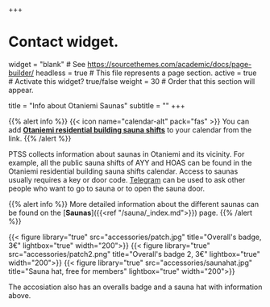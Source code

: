 +++
# Contact widget.
widget = "blank"  # See https://sourcethemes.com/academic/docs/page-builder/
headless = true  # This file represents a page section.
active = true  # Activate this widget? true/false
weight = 30  # Order that this section will appear.

title = "Info about Otaniemi Saunas"
subtitle = ""
+++

{{% alert info %}}
{{< icon name="calendar-alt" pack="fas" >}} You can add [**Otaniemi residential building sauna shifts**](https://calendar.google.com/calendar/embed?src=jpv0nr25o8389bl3mao4q3hb9s%40group.calendar.google.com) to your calendar from the link.
{{% /alert %}}

PTSS collects information about saunas in Otaniemi and its vicinity. For example, all the public sauna shifts of AYY and HOAS can be found in the Otaniemi residential building sauna shifts calendar. Access to saunas usually requires a key or door code. [Telegram](https://t.me/PTSSry) can be used to ask other people who want to go to sauna or to open the sauna door.

{{% alert info %}}
More detailed information about the different saunas can be found on the [**Saunas**]({{<ref "/sauna/_index.md">}}) page.
{{% /alert %}}

<div class="col-12 row text-center">
{{< figure library="true" src="accessories/patch.jpg" title="Overall's badge, 3€" lightbox="true" width="200">}}
{{< figure library="true" src="accessories/patch2.png" title="Overall's badge 2, 3€" lightbox="true" width="200">}}
{{< figure library="true" src="accessories/saunahat.jpg" title="Sauna hat, free for members" lightbox="true" width="200">}}
</div>

The accosiation also has an overalls badge and a sauna hat with information above.
